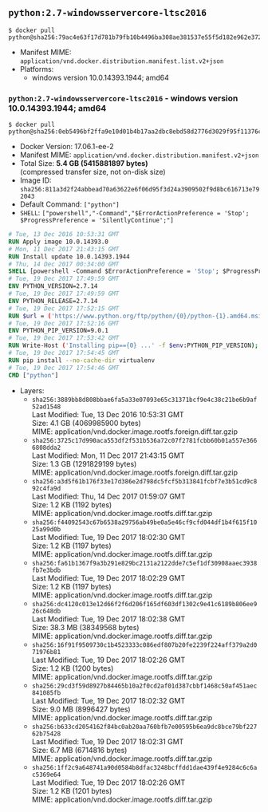 ## `python:2.7-windowsservercore-ltsc2016`

```console
$ docker pull python@sha256:79ac4e63f17d781b79fb10b4496ba308ae381537e55f5d182e962e3726f1d156
```

-	Manifest MIME: `application/vnd.docker.distribution.manifest.list.v2+json`
-	Platforms:
	-	windows version 10.0.14393.1944; amd64

### `python:2.7-windowsservercore-ltsc2016` - windows version 10.0.14393.1944; amd64

```console
$ docker pull python@sha256:0eb5496bf2ffa9e10d01b4b17aa2dbc8ebd58d2776d3029f95f11376cbc3afaa
```

-	Docker Version: 17.06.1-ee-2
-	Manifest MIME: `application/vnd.docker.distribution.manifest.v2+json`
-	Total Size: **5.4 GB (5415881897 bytes)**  
	(compressed transfer size, not on-disk size)
-	Image ID: `sha256:811a3d2f24abbead70a63622e6f06d95f3d24a3909502f9d8bc616713e792043`
-	Default Command: `["python"]`
-	`SHELL`: `["powershell","-Command","$ErrorActionPreference = 'Stop'; $ProgressPreference = 'SilentlyContinue';"]`

```dockerfile
# Tue, 13 Dec 2016 10:53:31 GMT
RUN Apply image 10.0.14393.0
# Mon, 11 Dec 2017 21:43:15 GMT
RUN Install update 10.0.14393.1944
# Thu, 14 Dec 2017 00:34:00 GMT
SHELL [powershell -Command $ErrorActionPreference = 'Stop'; $ProgressPreference = 'SilentlyContinue';]
# Tue, 19 Dec 2017 17:49:59 GMT
ENV PYTHON_VERSION=2.7.14
# Tue, 19 Dec 2017 17:49:59 GMT
ENV PYTHON_RELEASE=2.7.14
# Tue, 19 Dec 2017 17:52:15 GMT
RUN $url = ('https://www.python.org/ftp/python/{0}/python-{1}.amd64.msi' -f $env:PYTHON_RELEASE, $env:PYTHON_VERSION); 	Write-Host ('Downloading {0} ...' -f $url); 	Invoke-WebRequest -Uri $url -OutFile 'python.msi'; 		Write-Host 'Installing ...'; 	Start-Process msiexec -Wait 		-ArgumentList @( 			'/i', 			'python.msi', 			'/quiet', 			'/qn', 			'TARGETDIR=C:\Python', 			'ALLUSERS=1', 			'ADDLOCAL=DefaultFeature,Extensions,TclTk,Tools,PrependPath' 		); 		$env:PATH = [Environment]::GetEnvironmentVariable('PATH', [EnvironmentVariableTarget]::Machine); 		Write-Host 'Verifying install ...'; 	Write-Host '  python --version'; python --version; 		Write-Host 'Removing ...'; 	Remove-Item python.msi -Force; 		Write-Host 'Complete.';
# Tue, 19 Dec 2017 17:52:16 GMT
ENV PYTHON_PIP_VERSION=9.0.1
# Tue, 19 Dec 2017 17:53:42 GMT
RUN Write-Host ('Installing pip=={0} ...' -f $env:PYTHON_PIP_VERSION); 	[Net.ServicePointManager]::SecurityProtocol = [Net.SecurityProtocolType]::Tls12; 	Invoke-WebRequest -Uri 'https://bootstrap.pypa.io/get-pip.py' -OutFile 'get-pip.py'; 	python get-pip.py 		--disable-pip-version-check 		--no-cache-dir 		('pip=={0}' -f $env:PYTHON_PIP_VERSION) 	; 	Remove-Item get-pip.py -Force; 		Write-Host 'Verifying pip install ...'; 	pip --version; 		Write-Host 'Complete.';
# Tue, 19 Dec 2017 17:54:45 GMT
RUN pip install --no-cache-dir virtualenv
# Tue, 19 Dec 2017 17:54:46 GMT
CMD ["python"]
```

-	Layers:
	-	`sha256:3889bb8d808bbae6fa5a33e07093e65c31371bcf9e4c38c21be6b9af52ad1548`  
		Last Modified: Tue, 13 Dec 2016 10:53:31 GMT  
		Size: 4.1 GB (4069985900 bytes)  
		MIME: application/vnd.docker.image.rootfs.foreign.diff.tar.gzip
	-	`sha256:3725c17d990aca553df2f531b536a72c07f2781fcbb60b01a557e3666808dda2`  
		Last Modified: Mon, 11 Dec 2017 21:43:15 GMT  
		Size: 1.3 GB (1291829199 bytes)  
		MIME: application/vnd.docker.image.rootfs.foreign.diff.tar.gzip
	-	`sha256:a3d5f61b176f33e17d386e2d798dc5fcf5b313841fcbf7e3b51cd9c892c4fa9d`  
		Last Modified: Thu, 14 Dec 2017 01:59:07 GMT  
		Size: 1.2 KB (1192 bytes)  
		MIME: application/vnd.docker.image.rootfs.diff.tar.gzip
	-	`sha256:f44092543c67b6538a29756ab49be0a5e46cf9cfd044df1b4f615f1025a99d0b`  
		Last Modified: Tue, 19 Dec 2017 18:02:30 GMT  
		Size: 1.2 KB (1197 bytes)  
		MIME: application/vnd.docker.image.rootfs.diff.tar.gzip
	-	`sha256:fa61b1367f9a3b291e829bc2131a2122dde7c5ef1df30908aaec3938fb7e3bdb`  
		Last Modified: Tue, 19 Dec 2017 18:02:29 GMT  
		Size: 1.2 KB (1197 bytes)  
		MIME: application/vnd.docker.image.rootfs.diff.tar.gzip
	-	`sha256:dc4120c013e12d66f2f6d206f165df603df1302c9e41c6189b806ee926c648db`  
		Last Modified: Tue, 19 Dec 2017 18:02:38 GMT  
		Size: 38.3 MB (38349568 bytes)  
		MIME: application/vnd.docker.image.rootfs.diff.tar.gzip
	-	`sha256:16f91f9509730c1b4523333c086edf807b20fe2239f224aff379a2d071976b81`  
		Last Modified: Tue, 19 Dec 2017 18:02:26 GMT  
		Size: 1.2 KB (1200 bytes)  
		MIME: application/vnd.docker.image.rootfs.diff.tar.gzip
	-	`sha256:29cd3f59d8927b84465b10a2f0cd2af01d387cbbf1468c50af451aec841085fb`  
		Last Modified: Tue, 19 Dec 2017 18:02:32 GMT  
		Size: 9.0 MB (8996427 bytes)  
		MIME: application/vnd.docker.image.rootfs.diff.tar.gzip
	-	`sha256:b633cd2054162f84bc0ab20aa760bfb7e00595b6ea9dc8bce79bf22762b75428`  
		Last Modified: Tue, 19 Dec 2017 18:02:31 GMT  
		Size: 6.7 MB (6714816 bytes)  
		MIME: application/vnd.docker.image.rootfs.diff.tar.gzip
	-	`sha256:1ff2c9a648741a90d0584b8dfac3248bcffdd1dae439f4e9284c6c6ac5369e64`  
		Last Modified: Tue, 19 Dec 2017 18:02:26 GMT  
		Size: 1.2 KB (1201 bytes)  
		MIME: application/vnd.docker.image.rootfs.diff.tar.gzip
